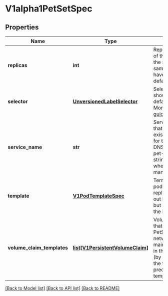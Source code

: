 # V1alpha1PetSetSpec

## Properties
Name | Type | Description | Notes
------------ | ------------- | ------------- | -------------
**replicas** | **int** | Replicas is the desired number of replicas of the given Template. These are replicas in the sense that they are instantiations of the same Template, but individual replicas also have a consistent identity. If unspecified, defaults to 1. | [optional] 
**selector** | [**UnversionedLabelSelector**](UnversionedLabelSelector.md) | Selector is a label query over pods that should match the replica count. If empty, defaulted to labels on the pod template. More info: http://kubernetes.io/docs/user-guide/labels#label-selectors | [optional] 
**service_name** | **str** | ServiceName is the name of the service that governs this PetSet. This service must exist before the PetSet, and is responsible for the network identity of the set. Pets get DNS/hostnames that follow the pattern: pet-specific-string.serviceName.default.svc.cluster.local where \&quot;pet-specific-string\&quot; is managed by the PetSet controller. | 
**template** | [**V1PodTemplateSpec**](V1PodTemplateSpec.md) | Template is the object that describes the pod that will be created if insufficient replicas are detected. Each pod stamped out by the PetSet will fulfill this Template, but have a unique identity from the rest of the PetSet. | 
**volume_claim_templates** | [**list[V1PersistentVolumeClaim]**](V1PersistentVolumeClaim.md) | VolumeClaimTemplates is a list of claims that pets are allowed to reference. The PetSet controller is responsible for mapping network identities to claims in a way that maintains the identity of a pet. Every claim in this list must have at least one matching (by name) volumeMount in one container in the template. A claim in this list takes precedence over any volumes in the template, with the same name. | [optional] 

[[Back to Model list]](../README.md#documentation-for-models) [[Back to API list]](../README.md#documentation-for-api-endpoints) [[Back to README]](../README.md)


